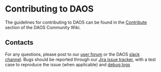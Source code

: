 # Contributing to DAOS

The guidelines for contributing to DAOS can be found in the
[Contribute](https://wiki.daos.io/spaces/DC/pages/4836655701/Coding+Rules)
section of the DAOS Community Wiki.

## Contacts

For any questions, please post to our
[user forum](https://daos.groups.io/g/daos)
or the DAOS
[slack channel](https://daos-stack.slack.com/).
Bugs should be reported through our
[Jira issue tracker](https://jira.daos.io/),
with a test case to reproduce the issue (when applicable)
and [debug logs](./docs/debugging.md)
